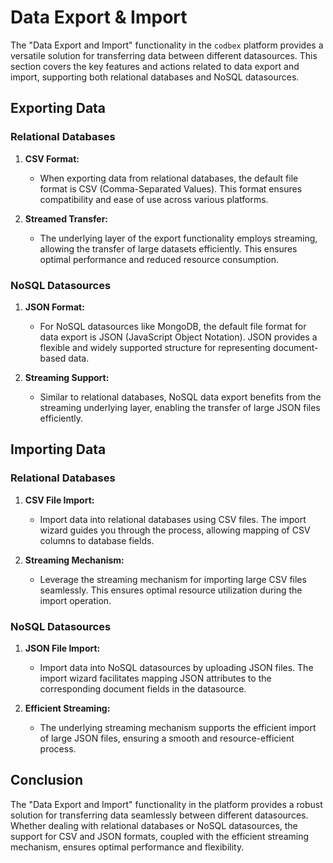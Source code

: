 # Data Export & Import

The "Data Export and Import" functionality in the `codbex` platform provides a versatile solution for transferring data between different datasources. This section covers the key features and actions related to data export and import, supporting both relational databases and NoSQL datasources.

## Exporting Data

### Relational Databases

1. **CSV Format:**
   - When exporting data from relational databases, the default file format is CSV (Comma-Separated Values). This format ensures compatibility and ease of use across various platforms.

2. **Streamed Transfer:**
   - The underlying layer of the export functionality employs streaming, allowing the transfer of large datasets efficiently. This ensures optimal performance and reduced resource consumption.

### NoSQL Datasources

1. **JSON Format:**
   - For NoSQL datasources like MongoDB, the default file format for data export is JSON (JavaScript Object Notation). JSON provides a flexible and widely supported structure for representing document-based data.

2. **Streaming Support:**
   - Similar to relational databases, NoSQL data export benefits from the streaming underlying layer, enabling the transfer of large JSON files efficiently.

## Importing Data

### Relational Databases

1. **CSV File Import:**
   - Import data into relational databases using CSV files. The import wizard guides you through the process, allowing mapping of CSV columns to database fields.

2. **Streaming Mechanism:**
   - Leverage the streaming mechanism for importing large CSV files seamlessly. This ensures optimal resource utilization during the import operation.

### NoSQL Datasources

1. **JSON File Import:**
   - Import data into NoSQL datasources by uploading JSON files. The import wizard facilitates mapping JSON attributes to the corresponding document fields in the datasource.

2. **Efficient Streaming:**
   - The underlying streaming mechanism supports the efficient import of large JSON files, ensuring a smooth and resource-efficient process.

## Conclusion

The "Data Export and Import" functionality in the platform provides a robust solution for transferring data seamlessly between different datasources. Whether dealing with relational databases or NoSQL datasources, the support for CSV and JSON formats, coupled with the efficient streaming mechanism, ensures optimal performance and flexibility.
